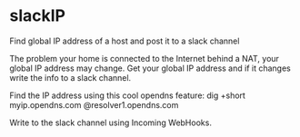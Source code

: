 # slackIP
Find global IP address of a host and post it to a slack channel

The problem your home is connected to the Internet behind a NAT,
your global IP address may change. Get your global IP address and
if it changes write the info to a slack channel.

Find the IP address using this cool opendns feature:
dig +short myip.opendns.com @resolver1.opendns.com

Write to the slack channel using Incoming WebHooks.
